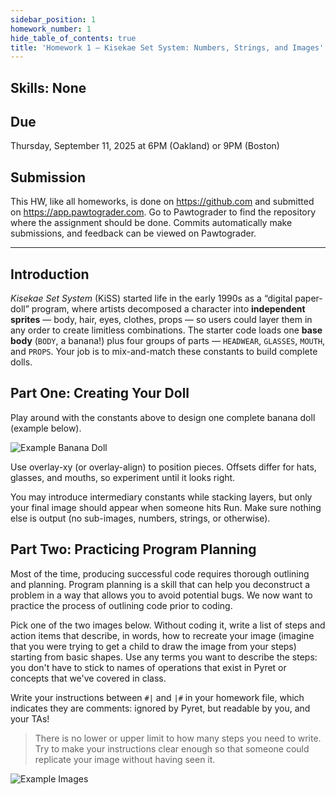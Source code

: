 ```yaml
---
sidebar_position: 1
homework_number: 1
hide_table_of_contents: true
title: 'Homework 1 — Kisekae Set System: Numbers, Strings, and Images'
---
```


## Skills: None

## Due

Thursday, September 11, 2025 at 6PM (Oakland) or 9PM (Boston)

## Submission

This HW, like all homeworks, is done on https://github.com and submitted on https://app.pawtograder.com. Go to Pawtograder to find the repository where the assignment should be done. Commits automatically make submissions, and feedback can be viewed on Pawtograder.

______________________________________________________________________

## Introduction

*Kisekae Set System* (KiSS) started life in the early 1990s as a “digital paper-doll” program, where artists decomposed a character into **independent sprites** — body, hair, eyes, clothes, props — so users could layer them in any order to create limitless combinations.
The starter code loads one **base body** (`BODY`, a banana!) plus four groups of parts — `HEADWEAR`, `GLASSES`, `MOUTH`, and `PROPS`. Your job is to mix-and-match these constants to build complete dolls.

## Part One: Creating Your Doll

Play around with the constants above to design one complete banana doll (example below).

![Example Banana Doll](/img/banana-example.png)

Use overlay-xy (or overlay-align) to position pieces. Offsets differ for hats, glasses, and mouths, so experiment until it looks right.

You may introduce intermediary constants while stacking layers, but only your final image should appear when someone hits Run. Make sure nothing else is output (no sub-images, numbers, strings, or otherwise).

## Part Two: Practicing Program Planning

Most of the time, producing successful code requires thorough outlining and
planning. Program planning is a skill that can help you deconstruct a problem in
a way that allows you to avoid potential bugs. We now want to practice the
process of outlining code prior to coding.

Pick one of the two images below. Without coding it, write a list of steps and action items that describe, in words, how to recreate your image (imagine that you were trying to get a child to draw the image from your steps) starting from basic shapes. Use any terms you want to describe the steps: you don't have to stick to names of operations that exist in Pyret or concepts that we've covered in class.

Write your instructions between `#|` and `|#` in your homework file, which
indicates they are comments: ignored by Pyret, but readable by you, and your TAs!

> There is no lower or upper limit to how many steps you need to write. Try to make your instructions clear enough so that someone could replicate your image without having seen it.

![Example Images](/img/hw1-pt2-examples.png)
